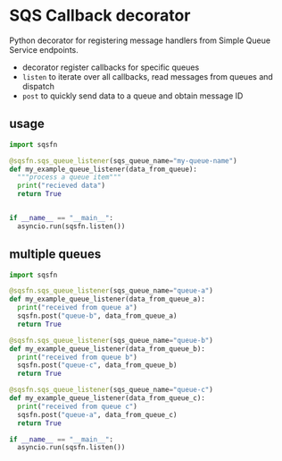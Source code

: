 # SQS Callback decorator

Python decorator for registering message handlers from Simple Queue Service endpoints.

+ decorator register callbacks for specific queues
+ `listen` to iterate over all callbacks, read messages from queues and dispatch
+ `post` to quickly send data to a queue and obtain message ID


## usage

```python
import sqsfn

@sqsfn.sqs_queue_listener(sqs_queue_name="my-queue-name")
def my_example_queue_listener(data_from_queue):
  """process a queue item"""
  print("recieved data")
  return True


if __name__ == "__main__":
  asyncio.run(sqsfn.listen())
```


## multiple queues

```python
import sqsfn

@sqsfn.sqs_queue_listener(sqs_queue_name="queue-a")
def my_example_queue_listener(data_from_queue_a):
  print("received from queue a")
  sqsfn.post("queue-b", data_from_queue_a)
  return True

@sqsfn.sqs_queue_listener(sqs_queue_name="queue-b")
def my_example_queue_listener(data_from_queue_b):
  print("received from queue b")
  sqsfn.post("queue-c", data_from_queue_b)
  return True

@sqsfn.sqs_queue_listener(sqs_queue_name="queue-c")
def my_example_queue_listener(data_from_queue_c):
  print("received from queue c")
  sqsfn.post("queue-a", data_from_queue_c)
  return True

if __name__ == "__main__":
  asyncio.run(sqsfn.listen())
```
